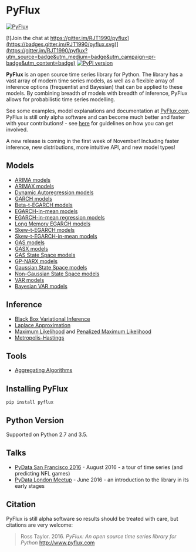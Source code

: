 # PyFlux
[![PyFlux](http://pyflux.com/pyflux.png)](http://www.pyflux.com/)

[![Join the chat at https://gitter.im/RJT1990/pyflux](https://badges.gitter.im/RJT1990/pyflux.svg)](https://gitter.im/RJT1990/pyflux?utm_source=badge&utm_medium=badge&utm_campaign=pr-badge&utm_content=badge)
[![PyPI version](https://badge.fury.io/py/pyflux.svg)](https://badge.fury.io/py/pyflux)

__PyFlux__ is an open source time series library for Python. The library has a vast array of modern time series models, as well as a flexible array of inference options (frequentist and Bayesian) that can be applied to these models. By combining breadth of models with breadth of inference, PyFlux allows for probabilistic time series modelling.

See some examples, model explanations and documentation at [PyFlux.com](http://www.pyflux.com/). PyFlux is still only alpha software and can become much better and faster with your contributions! - see [here](https://github.com/RJT1990/pyflux/wiki/Contribution-Guidelines) for guidelines on how you can get involved.

A new release is coming in the first week of November! Including faster inference, new distributions, more intuitive API, and new model types!

## Models

- [ARIMA models](http://www.pyflux.com/arima-models)
 - [ARIMAX models](http://www.pyflux.com/arimax-models)
 - [Dynamic Autoregression models](http://www.pyflux.com/dynamic-autoregression-models)
- [GARCH models](http://www.pyflux.com/garch-models)
 - [Beta-t-EGARCH models](http://www.pyflux.com/beta-t-egarch)
 - [EGARCH-in-mean models](http://www.pyflux.com/egarch-in-mean)
 - [EGARCH-in-mean regression models](http://www.pyflux.com/egarch-m-regression)
 - [Long Memory EGARCH models](http://www.pyflux.com/long-memory-egarch/)
 - [Skew-t-EGARCH models](http://www.pyflux.com/skew-t-egarch/)
 - [Skew-t-EGARCH-in-mean models](http://www.pyflux.com/skew-t-egarch-in-mean/)
- [GAS models](http://www.pyflux.com/gas-models/)
 - [GASX models](http://www.pyflux.com/gasx-models/)
- [GAS State Space models](http://www.pyflux.com/gas-state-space-models/)
- [GP-NARX models](http://www.pyflux.com/gp-narx/)
- [Gaussian State Space models](http://www.pyflux.com/gaussian-state-space-models/)
- [Non-Gaussian State Space models](http://www.pyflux.com/non-gaussian-state-space-models/)
- [VAR models](http://www.pyflux.com/vector-autoregression)
 - [Bayesian VAR models](http://www.pyflux.com/bayesian-vector-autoregression)

## Inference

- [Black Box Variational Inference](http://www.pyflux.com/black-box-variational-inference/)
- [Laplace Approximation](http://www.pyflux.com/laplace-approximation/)
- [Maximum Likelihood](http://www.pyflux.com/maximum-likelihood/) and [Penalized Maximum Likelihood](http://www.pyflux.com/penalized-maximum-likelihood/)
- [Metropolis-Hastings](http://www.pyflux.com/metropolis-hastings)

## Tools

- [Aggregating Algorithms](http://www.pyflux.com/aggregating-algorithms/)

## Installing PyFlux

```{bash}
pip install pyflux
```

## Python Version

Supported on Python 2.7 and 3.5.

## Talks

- [PyData San Francisco 2016](https://github.com/RJT1990/PyData2016-SanFrancisco) - August 2016 -  a tour of time series (and predicting NFL games)
- [PyData London Meetup](https://github.com/RJT1990/talks/blob/master/PyDataTimeSeriesTalk.ipynb) - June 2016 - an introduction to the library in its early stages

## Citation

PyFlux is still alpha software so results should be treated with care, but citations are very welcome:

> Ross Taylor. 2016.
> _PyFlux: An open source time series library for Python_
> http://www.pyflux.com
